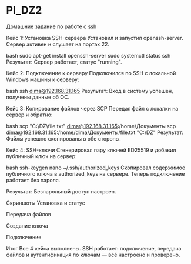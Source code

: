 # PI_DZ2
Домашние задание по работе с  ssh


Кейс 1: Установка SSH-сервера
Установил и запустил openssh-server. Сервер активен и слушает на портах 22.

bash
sudo apt-get install openssh-server
sudo systemctl status ssh
Результат: Сервер работает, статус "running". 

Кейс 2: Подключение к серверу
Подключился по SSH с локальной Windows машины к серверу:

bash
ssh dima@192.168.31.165
Результат: Вход в систему успешен, получены данные об ОС. 

Кейс 3: Копирование файлов через SCP
Передал файл с локалки на сервер и обратно:

bash
scp "C:\DZ\file.txt" dima@192.168.31.165:/home/Документы
scp dima@192.168.31.165:/home/dima/Документы/file.txt "C:\DZ\"
Результат: Файлы успешно скопированы в обе стороны. 

Кейс 4: SSH-ключи
Сгенерировал пару ключей ED25519 и добавил публичный ключ на сервер:

bash
ssh-keygen
nano ~/.ssh/authorized_keys
Скопировал содержимое публичного ключа в authorized_keys на сервере. Теперь подключение работает без пароля.

Результат: Безпарольный доступ настроен. 

Скриншоты
Установка и статус

Передача файлов

Создание ключа

Подключение

Итог
Все 4 кейса выполнены. SSH работает: подключение, передача файлов и аутентификация по ключам — всё настроено и проверено.
